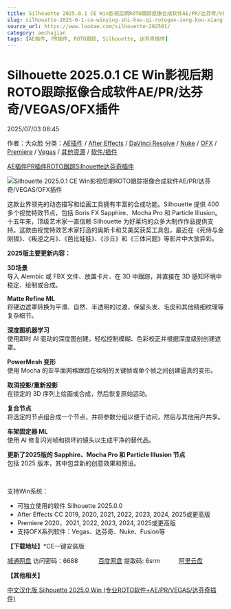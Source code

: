 ```yaml
---
title: Silhouette 2025.0.1 CE Win影视后期ROTO跟踪抠像合成软件AE/PR/达芬奇/VEGAS/OFX插件
slug: silhouette-2025-0-1-ce-winying-shi-hou-qi-rotogen-zong-kou-xiang-he-cheng-ruan-jian-ae-pr-da-fen-qi-vegas-ofxcha-jian
source_url: https://www.lookae.com/silhouette-202501/
category: aechajian
tags: [AE插件, PR插件, ROTO跟踪, Silhouette, 达芬奇插件]
---
```

# Silhouette 2025.0.1 CE Win影视后期ROTO跟踪抠像合成软件AE/PR/达芬奇/VEGAS/OFX插件

2025/07/03 08:45

作者：大众脸
分类：[AE插件](https://www.lookae.com/after-effects/aechajian/) / [After Effects](https://www.lookae.com/after-effects/) / [DaVinci Resolve](https://www.lookae.com/qitarjcj/resolvezy/) / [Nuke](https://www.lookae.com/qitarjcj/nukezy/) / [OFX](https://www.lookae.com/qitarjcj/ofxzy/) / [Premiere](https://www.lookae.com/qitarjcj/premierezy/) / [Vegas](https://www.lookae.com/qitarjcj/vegaszy/) / [其他资源](https://www.lookae.com/qitarjcj/otherzy/) / [软件/插件](https://www.lookae.com/qitarjcj/)

[AE插件](https://www.lookae.com/tag/ae%e6%8f%92%e4%bb%b6/)[PR插件](https://www.lookae.com/tag/pr%e6%8f%92%e4%bb%b6/)[ROTO跟踪](https://www.lookae.com/tag/roto%e8%b7%9f%e8%b8%aa/)[Silhouette](https://www.lookae.com/tag/silhouette/)[达芬奇插件](https://www.lookae.com/tag/%e8%be%be%e8%8a%ac%e5%a5%87%e6%8f%92%e4%bb%b6/)

![Silhouette 2025.0.1 CE Win影视后期ROTO跟踪抠像合成软件AE/PR/达芬奇/VEGAS/OFX插件](https://www.lookae.com/wp-content/uploads/2025/06/Silhouette-2025.jpg "Silhouette 2025.0.1 CE Win影视后期ROTO跟踪抠像合成软件AE/PR/达芬奇/VEGAS/OFX插件-LookAE.com")

这款业界领先的动态描写和绘画工具拥有丰富的合成功能。Silhouette 提供 400 多个视觉特效节点，包括 Boris FX Sapphire、Mocha Pro 和 Particle Illusion。十五年来，顶级艺术家一直信赖 Silhouette 为好莱坞的众多大制作作品提供支持。这款由视觉特效艺术家打造的奥斯卡和艾美奖获奖工具包，最近在《死侍与金刚狼》、《叛逆之月》、《芭比娃娃》、《沙丘》和《三体问题》等影片中大放异彩。

**2025版主要更新内容：**

**3D场景**  
导入 Alembic 或 FBX 文件、放置卡片、在 3D 中跟踪，并直接在 3D 感知环境中稳定、绘制或合成。

**Matte Refine ML**  
将硬边遮罩转换为平滑、自然、半透明的过渡，保留头发、毛皮和其他精细纹理等复杂细节。

**深度图机器学习**  
使用即时 AI 驱动的深度图创建，轻松控制模糊、色彩校正并根据深度级别创建遮罩。

**PowerMesh 变形**  
使用 Mocha 的亚平面网格跟踪在绘制的关键帧或单个帧之间创建逼真的变形。

**取消投影/重新投影**  
在锁定的 3D 序列上绘画或合成，然后恢复原始运动。

**复合节点**  
将选定的节点组合成一个节点，并将参数分组以便于访问，然后与其他用户共享。

**车架固定器 ML**  
使用 AI 修复闪光帧和损坏的镜头以生成干净的替代品。

**更新了2025版的 Sapphire、Mocha Pro 和 Particle Illusion 节点**  
包括 2025 版本，其中包含新的创意效果和预设。

[﻿﻿﻿](http://cloud.video.taobao.com/play/u/null/p/1/e/6/t/1/521612748646.mp4)

支持Win系统：

* 可独立使用的软件 Silhouette 2025.0.0
* After Effects CC 2019, 2020, 2021, 2022, 2023, 2024, 2025或更高版
* Premiere 2020，2021, 2022, 2023, 2024, 2025或更高版
* 支持OFX系列软件：Vegas、达芬奇、Nuke、Fusion等

**【下载地址】**\*CE一键安装版

[城通网盘](https://url70.ctfile.com/f/2827370-1523609563-3a486c?p=4431) 访问密码：6688            [百度网盘](https://pan.baidu.com/s/1DoMFajMC6H9_DOCxEAqxEw?pwd=6srm) 提取码: 6srm           [阿里云盘](https://www.alipan.com/s/YQcFEwwePLb)

**【其他相关】**

[中文汉化](https://www.lookae.com/silhouette-ch/)[版 Silhouette 2025.0 Win (专业ROTO软件+AE/PR/VEGAS/达芬奇插件)](https://www.lookae.com/silhouette-ch/)
